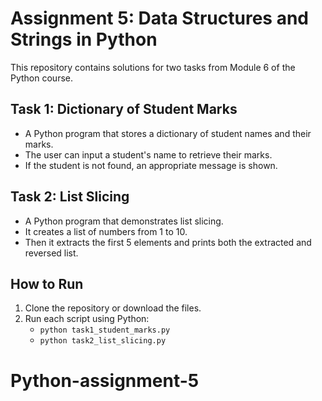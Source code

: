 # Assignment 5: Data Structures and Strings in Python

This repository contains solutions for two tasks from Module 6 of the Python course.

## Task 1: Dictionary of Student Marks
- A Python program that stores a dictionary of student names and their marks.
- The user can input a student's name to retrieve their marks.
- If the student is not found, an appropriate message is shown.

## Task 2: List Slicing
- A Python program that demonstrates list slicing.
- It creates a list of numbers from 1 to 10.
- Then it extracts the first 5 elements and prints both the extracted and reversed list.

## How to Run
1. Clone the repository or download the files.
2. Run each script using Python:
   - `python task1_student_marks.py`
   - `python task2_list_slicing.py`

# Python-assignment-5
